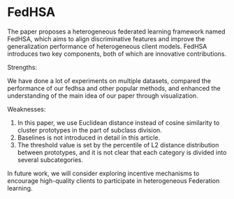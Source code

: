 # FedHSA
The paper proposes a heterogeneous federated learning framework named FedHSA, which aims to align discriminative features and improve the generalization performance of heterogeneous client models. FedHSA introduces two key components, both of which are innovative contributions.

Strengths:

We have done a lot of experiments on multiple datasets, compared the performance of our fedhsa and other popular methods, and enhanced the understanding of the main idea of our paper through visualization.

Weaknesses:
1. In this paper, we use Euclidean distance instead of cosine similarity to cluster prototypes in the part of subclass division.
2. Baselines is not introduced in detail in this article.
3. The threshold value is set by the percentile of L2 distance distribution between prototypes, and it is not clear that each category is divided into several subcategories.

In future work, we will consider exploring incentive mechanisms to encourage high-quality clients to participate in heterogeneous Federation learning.
